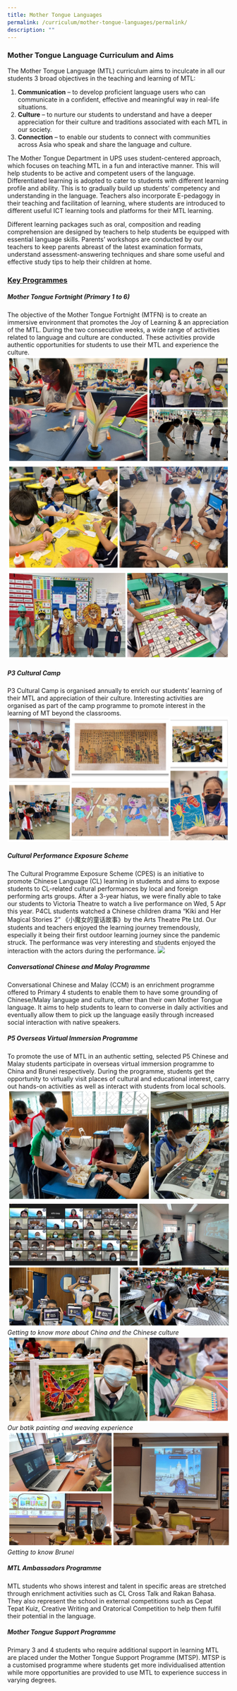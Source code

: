 ```yaml
---
title: Mother Tongue Languages
permalink: /curriculum/mother-tongue-languages/permalink/
description: ""
---
```

### **Mother Tongue Language Curriculum and Aims**

The Mother Tongue Language (MTL) curriculum aims to inculcate in all our students 3 broad objectives in the teaching and learning of MTL:  
1. **Communication**&nbsp;– to develop proficient language users who can communicate in a confident, effective and meaningful way in real-life situations.
2. **Culture**&nbsp;– to nurture our students to understand and have a deeper appreciation for their culture and traditions associated with each MTL in our society.
3. **Connection**&nbsp;– to enable our students to connect with communities across Asia who speak and share the language and culture.

The Mother Tongue Department in UPS uses student-centered approach, which focuses on teaching MTL in a fun and interactive manner.  This will help students to be active and competent users of the language. Differentiated learning is adopted to cater to students with different learning profile and ability. This is to gradually build up students’ competency and understanding in the language. Teachers also incorporate E-pedagogy in their teaching and facilitation of learning, where students are introduced to different useful ICT learning tools and platforms for their MTL learning.

Different learning packages such as oral, composition and reading comprehension are designed by teachers to help students be equipped with essential language skills. Parents’ workshops are conducted by our teachers to keep parents abreast of the latest examination formats, understand assessment-answering techniques and share some useful and effective study tips to help their children at home.

### **<u>Key Programmes</u>**
##### **Mother Tongue Fortnight (Primary 1 to 6)**
The objective of the Mother Tongue Fortnight (MTFN) is to create an immersive environment that promotes the Joy of Learning &amp; an appreciation of the MTL. During the two consecutive weeks, a wide range of activities related to language and culture are conducted. These activities provide authentic opportunities for students to use their MTL and experience the culture.
![](/images/Curriculum/2023/MT/CL%20Fortnight.jpg)
![](/images/Curriculum/2023/MT/ML%20Fortnight.jpg)
![](/images/Curriculum/2023/MT/TL%20Fortnight.jpg)

##### **P3 Cultural Camp**
P3 Cultural Camp is organised annually to enrich our students’ learning of their MTL and appreciation of their culture. Interesting activities are organised as part of the camp programme to promote interest in the learning of MT beyond the classrooms.
![](/images/Curriculum/2023/MT/MT%20P3%20Cultural.jpg)

##### **Cultural Performance Exposure Scheme**

The Cultural Programme Exposure Scheme (CPES) is an initiative to promote Chinese Language (CL) learning in students and aims to expose students to CL-related cultural performances by local and foreign performing arts groups.
After a 3-year hiatus, we were finally able to take our students to Victoria Theatre to watch a live performance on Wed, 5 Apr this year. P4CL students watched a Chinese children drama “Kiki and Her Magical Stories 2” 《小魔女的童话故事》by the Arts Theatre Pte Ltd. Our students and teachers enjoyed the learning journey tremendously, especially it being their first outdoor learning journey since the pandemic struck. The performance was very interesting and students enjoyed the interaction with the actors during the performance. 
![](/images/Curriculum/2023/MT/cl%20cpes%202023.jpg)

##### **Conversational Chinese and Malay Programme**
Conversational Chinese and Malay (CCM) is an enrichment programme offered to Primary 4 students to enable them to have some grounding of Chinese/Malay language and culture, other than their own Mother Tongue language. It aims to help students to learn to converse in daily activities and eventually allow them to pick up the language easily through increased social interaction with native speakers. 

##### **P5 Overseas Virtual Immersion Programme**
To promote the use of MTL in an authentic setting, selected P5 Chinese and Malay students participate in overseas virtual immersion programme to China and Brunei respectively. During the programme, students get the opportunity to virtually visit places of cultural and educational interest, carry out hands-on activities as well as interact with students from local schools.
![](/images/Curriculum/2023/MT/CL1.jpg)
![](/images/Curriculum/2023/MT/CL2.jpg)
*Getting to know more about China and
the Chinese culture*
![](/images/Curriculum/2023/MT/ML1.jpg)
*Our batik painting and weaving experience*
![](/images/Curriculum/2023/MT/ML2.jpg)
*Getting to know Brunei*

##### **MTL Ambassadors Programme**
MTL students who shows interest and talent in specific areas are stretched through enrichment activities such as CL Cross Talk and Rakan Bahasa. They also represent the school in external competitions such as Cepat Tepat Kuiz, Creative Writing and Oratorical Competition to help them fulfil their potential in the language. 

##### **Mother Tongue Support Programme**
Primary 3 and 4 students who require additional support in learning MTL are placed under the Mother Tongue Support Programme (MTSP). MTSP is a customised programme where students get more individualised attention while more opportunities are provided to use MTL to experience success in varying degrees.